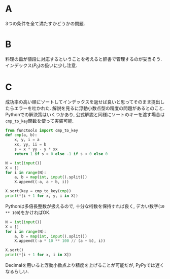 # A
3つの条件を全て満たすかどうかの問題.

# B

料理の皿が値段に対応するということを考えると辞書で管理するのが妥当そう. インデックス($P_0$)の扱いに少し注意.

# C

成功率の高い順にソートしてインデックスを返せば良いと思ってそのまま提出したらエラーを吐かれた. 解説を見るに浮動小数点型の精度の問題があるとのこと. Pythonでの解決策はいくつかあり, 公式解説と同様にソートのキーを渡す場合は`cmp_to_key`関数を使って実装可能.
```Python
from functools import cmp_to_key
def cmp(a, b):
    x, y, i = a
    xx, yy, ii = b
    s = x * yy - y * xx
    return 1 if s > 0 else -1 if s < 0 else 0

N = int(input())
X = []
for i in range(N):
    a, b = map(int, input().split())
    X.append((-a, a + b, i))

X.sort(key = cmp_to_key(cmp))
print(*[i + 1 for x, y, i in X])

```
Pythonは多倍長整数が扱えるので, 十分な桁数を保持すれば良く, デカい数字(`10 ** 100`)をかければOK.

```Python
N = int(input())
X = []
for i in range(N):
    a, b = map(int, input().split())
    X.append((-a * 10 ** 100 // (a + b), i))

X.sort()
print(*[i + 1 for x, i in X])
```

Decimalを用いると浮動小数点より精度を上げることが可能だが, PyPyでは遅くなるらしい.